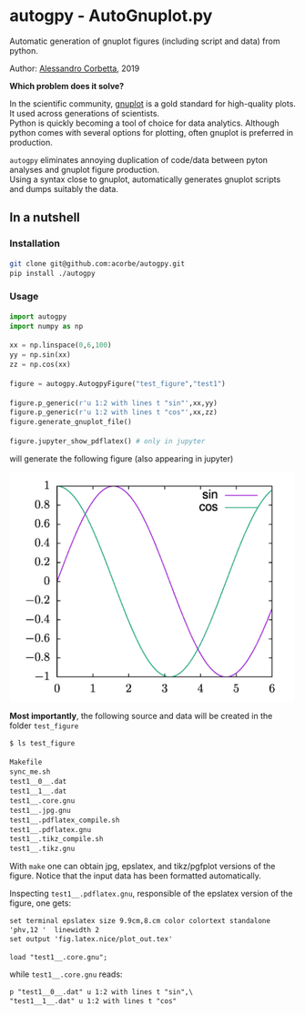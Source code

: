 # autogpy - AutoGnuplot.py
Automatic generation of gnuplot figures (including script and data) from python.

Author: [Alessandro Corbetta](http://corbetta.phys.tue.nl/), 2019



**Which problem does it solve?**

In the scientific community, [gnuplot](http://www.gnuplot.info/) is a gold standard for high-quality plots. It used across generations of scientists.  
Python is quickly becoming a tool of choice for data analytics. Although python comes with several options for plotting, often gnuplot is preferred in production.

`autogpy` eliminates annoying duplication of code/data between pyton analyses and gnuplot figure production.  
Using a syntax close to gnuplot, automatically generates gnuplot scripts and dumps suitably the data. 




## In a nutshell

### Installation

```bash
git clone git@github.com:acorbe/autogpy.git
pip install ./autogpy
```

### Usage

```python
import autogpy
import numpy as np

xx = np.linspace(0,6,100)
yy = np.sin(xx)
zz = np.cos(xx)

figure = autogpy.AutogpyFigure("test_figure","test1")

figure.p_generic(r'u 1:2 with lines t "sin"',xx,yy)
figure.p_generic(r'u 1:2 with lines t "cos"',xx,zz)
figure.generate_gnuplot_file()

figure.jupyter_show_pdflatex() # only in jupyter

```


will generate the following figure (also appearing in jupyter)

<img src="example_fig.jpeg" alt="example figure" width="500px" >


**Most importantly**, the following source and data will be created in the folder `test_figure` 

```bash
$ ls test_figure

Makefile
sync_me.sh
test1__0__.dat
test1__1__.dat
test1__.core.gnu
test1__.jpg.gnu
test1__.pdflatex_compile.sh
test1__.pdflatex.gnu
test1__.tikz_compile.sh
test1__.tikz.gnu
```

With `make` one can obtain jpg, epslatex, and tikz/pgfplot versions of the figure.
Notice that the input data has been formatted automatically.

Inspecting `test1__.pdflatex.gnu`, responsible of the epslatex version of the figure, one gets:
```gnuplot
set terminal epslatex size 9.9cm,8.cm color colortext standalone      'phv,12 '  linewidth 2
set output 'fig.latex.nice/plot_out.tex'

load "test1__.core.gnu"; 
```
while `test1__.core.gnu` reads:
```gnuplot
p "test1__0__.dat" u 1:2 with lines t "sin",\
"test1__1__.dat" u 1:2 with lines t "cos"

```


